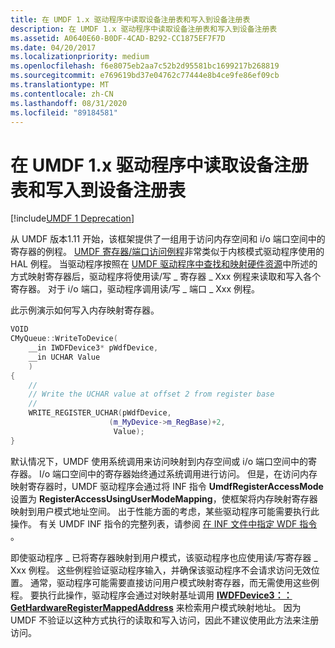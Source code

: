 ```yaml
---
title: 在 UMDF 1.x 驱动程序中读取设备注册表和写入到设备注册表
description: 在 UMDF 1.x 驱动程序中读取设备注册表和写入到设备注册表
ms.assetid: A0640E60-B0DF-4CAD-B292-CC1875EF7F7D
ms.date: 04/20/2017
ms.localizationpriority: medium
ms.openlocfilehash: f6e8075eb2aa7c52b2d95581bc1699217b268819
ms.sourcegitcommit: e769619bd37e04762c77444e8b4ce9fe86ef09cb
ms.translationtype: MT
ms.contentlocale: zh-CN
ms.lasthandoff: 08/31/2020
ms.locfileid: "89184581"
---
```

# <a name="reading-and-writing-to-device-registers-in-umdf-1x-drivers"></a>在 UMDF 1.x 驱动程序中读取设备注册表和写入到设备注册表


[!include[UMDF 1 Deprecation](../includes/umdf-1-deprecation.md)]

从 UMDF 版本1.11 开始，该框架提供了一组用于访问内存空间和 i/o 端口空间中的寄存器的例程。 [UMDF 寄存器/端口访问例程](/windows-hardware/drivers/ddi/wudfddi/)非常类似于内核模式驱动程序使用的 HAL 例程。 当驱动程序按照在 [UMDF 驱动程序中查找和映射硬件资源](./finding-and-mapping-hardware-resources-in-umdf-1-x-drivers.md)中所述的方式映射寄存器后，驱动程序将使用读/写 \_ 寄存器 \_ Xxx 例程来读取和写入各个寄存器。 对于 i/o 端口，驱动程序调用读/写 \_ 端口 \_ Xxx 例程。

此示例演示如何写入内存映射寄存器。

```cpp
VOID
CMyQueue::WriteToDevice(
    __in IWDFDevice3* pWdfDevice,
    __in UCHAR Value
    )
{
    //
    // Write the UCHAR value at offset 2 from register base
    //
    WRITE_REGISTER_UCHAR(pWdfDevice, 
                      (m_MyDevice->m_RegBase)+2, 
                       Value);
}
```

默认情况下，UMDF 使用系统调用来访问映射到内存空间或 i/o 端口空间中的寄存器。 I/o 端口空间中的寄存器始终通过系统调用进行访问。 但是，在访问内存映射寄存器时，UMDF 驱动程序会通过将 INF 指令 **UmdfRegisterAccessMode** 设置为 **RegisterAccessUsingUserModeMapping**，使框架将内存映射寄存器映射到用户模式地址空间。 出于性能方面的考虑，某些驱动程序可能需要执行此操作。 有关 UMDF INF 指令的完整列表，请参阅 [在 INF 文件中指定 WDF 指令](specifying-wdf-directives-in-inf-files.md) 。

即使驱动程序 \_ 已将寄存器映射到用户模式，该驱动程序也应使用读/写寄存器 \_ Xxx 例程。 这些例程验证驱动程序输入，并确保该驱动程序不会请求访问无效位置。 通常，驱动程序可能需要直接访问用户模式映射寄存器，而无需使用这些例程。 要执行此操作，驱动程序会通过对映射基址调用 [**IWDFDevice3：： GetHardwareRegisterMappedAddress**](/windows-hardware/drivers/ddi/wudfddi/nf-wudfddi-iwdfdevice3-gethardwareregistermappedaddress) 来检索用户模式映射地址。 因为 UMDF 不验证以这种方式执行的读取和写入访问，因此不建议使用此方法来注册访问。

 

